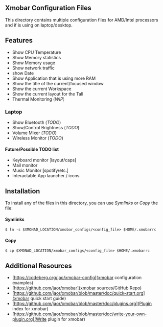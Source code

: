 Xmobar Configuration Files
--------------------------

This directory contains multiple configuration files
for AMD/Intel processors and if is using on laptop/desktop.

## Features

- Show CPU Temperature
- Show Memory statistics
- Show Memory usage
- Show network traffic
- show Date
- Show Application that is using more RAM
- Show the title of the current/focused window
- Show the current Workspace
- Show the current layout for the Tall
- Thermal Monitoring (*WIP*)

### Laptop
- Show Bluetooth (*TODO*)
- Show/Control Brightness (*TODO*)
- Volume Mixer (*TODO*)
- Wireless Monitor (*TODO*)


#### Future/Possible TODO list
- Keyboard monitor [layout/caps]
- Mail monitor
- Music Monitor [spotify/etc.]
- Interactable App launcher / icons

## Installation 

To install any of the files in this directory, you can use
*Symlinks* or *Copy* the file:

#### Symlinks
```
$ ln -s $XMONAD_LOCATION/xmobar_configs/<config_file> $HOME/.xmobarrc
```

#### Copy
```
$ cp $XMONAD_LOCATION/xmobar_configs/<config_file> $HOME/.xmobarrc
```

## Additional Resources

- [https://codeberg.org/jao/xmobar-config](xmobar configuration examples)
- [https://github.com/jaor/xmobar](xmobar sources/GitHub Repo)
- [https://github.com/jaor/xmobar/blob/master/doc/quick-start.org](xmobar quick start
  guide)
- [https://github.com/jaor/xmobar/blob/master/doc/plugins.org](Plugin index for xmobar)
- [https://github.com/jaor/xmobar/blob/master/doc/write-your-own-plugin.org](Write plugin
  for xmobar)
